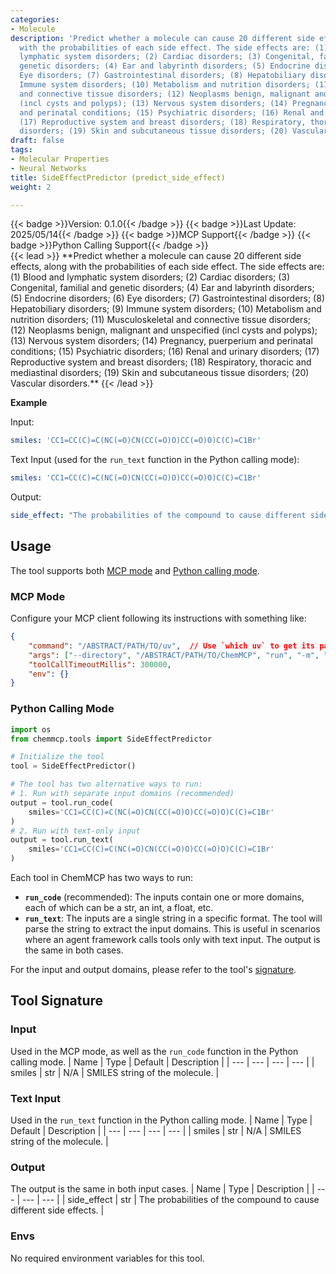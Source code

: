 ```yaml
---
categories:
- Molecule
description: 'Predict whether a molecule can cause 20 different side effects, along
  with the probabilities of each side effect. The side effects are: (1) Blood and
  lymphatic system disorders; (2) Cardiac disorders; (3) Congenital, familial and
  genetic disorders; (4) Ear and labyrinth disorders; (5) Endocrine disorders; (6)
  Eye disorders; (7) Gastrointestinal disorders; (8) Hepatobiliary disorders; (9)
  Immune system disorders; (10) Metabolism and nutrition disorders; (11) Musculoskeletal
  and connective tissue disorders; (12) Neoplasms benign, malignant and unspecified
  (incl cysts and polyps); (13) Nervous system disorders; (14) Pregnancy, puerperium
  and perinatal conditions; (15) Psychiatric disorders; (16) Renal and urinary disorders;
  (17) Reproductive system and breast disorders; (18) Respiratory, thoracic and mediastinal
  disorders; (19) Skin and subcutaneous tissue disorders; (20) Vascular disorders.'
draft: false
tags:
- Molecular Properties
- Neural Networks
title: SideEffectPredictor (predict_side_effect)
weight: 2

---
```

<div style="display: flex; flex-wrap: wrap; gap: 0.75rem; align-items: center;">
  {{< badge >}}Version: 0.1.0{{< /badge >}}
  {{< badge >}}Last Update: 2025/05/14{{< /badge >}}
  {{< badge >}}MCP Support{{< /badge >}}
  {{< badge >}}Python Calling Support{{< /badge >}}
</div>
{{< lead >}}
**Predict whether a molecule can cause 20 different side effects, along with the probabilities of each side effect. The side effects are: (1) Blood and lymphatic system disorders; (2) Cardiac disorders; (3) Congenital, familial and genetic disorders; (4) Ear and labyrinth disorders; (5) Endocrine disorders; (6) Eye disorders; (7) Gastrointestinal disorders; (8) Hepatobiliary disorders; (9) Immune system disorders; (10) Metabolism and nutrition disorders; (11) Musculoskeletal and connective tissue disorders; (12) Neoplasms benign, malignant and unspecified (incl cysts and polyps); (13) Nervous system disorders; (14) Pregnancy, puerperium and perinatal conditions; (15) Psychiatric disorders; (16) Renal and urinary disorders; (17) Reproductive system and breast disorders; (18) Respiratory, thoracic and mediastinal disorders; (19) Skin and subcutaneous tissue disorders; (20) Vascular disorders.**
{{< /lead >}}

**Example**

Input:
```yaml
smiles: 'CC1=CC(C)=C(NC(=O)CN(CC(=O)O)CC(=O)O)C(C)=C1Br'
```

Text Input (used for the `run_text` function in the Python calling mode):
```yaml
smiles: 'CC1=CC(C)=C(NC(=O)CN(CC(=O)O)CC(=O)O)C(C)=C1Br'
```

Output:
```yaml
side_effect: "The probabilities of the compound to cause different side effects are as follows:Blood and lymphatic system disorders: 11.29%, which means it's unlikely to cause the side effect.\nCardiac disorders: 10.92%, which means it's unlikely to cause the side effect.\nCongenital, familial and genetic disorders: 11.98%, which means it's unlikely to cause the side effect.\nEar and labyrinth disorders: 8.48%, which means it's unlikely to cause the side effect.\nEndocrine disorders: 4.16%, which means it's unlikely to cause the side effect.\nEye disorders: 15.19%, which means it's unlikely to cause the side effect.\nGastrointestinal disorders: 57.00%, which means it's likely to cause the side effect.\nHepatobiliary disorders: 9.62%, which means it's unlikely to cause the side effect.\nImmune system disorders: 10.14%, which means it's unlikely to cause the side effect.\nMetabolism and nutrition disorders: 15.41%, which means it's unlikely to cause the side effect.\nMusculoskeletal and connective tissue disorders: 10.77%, which means it's unlikely to cause the side effect.\nNeoplasms benign, malignant and unspecified (incl cysts and polyps): 4.92%, which means it's unlikely to cause the side effect.\nNervous system disorders: 34.37%, which means it's unlikely to cause the side effect.\nPregnancy, puerperium and perinatal conditions: 3.32%, which means it's unlikely to cause the side effect.\nPsychiatric disorders: 8.06%, which means it's unlikely to cause the side effect.\nRenal and urinary disorders: 10.64%, which means it's unlikely to cause the side effect.\nReproductive system and breast disorders: 4.59%, which means it's unlikely to cause the side effect.\nRespiratory, thoracic and mediastinal disorders: 16.48%, which means it's unlikely to cause the side effect.\nSkin and subcutaneous tissue disorders: 53.97%, which means it's likely to cause the side effect.\nVascular disorders: 18.45%, which means it's unlikely to cause the side effect.\nNote that the results are predicted by a neural network model and may not be accurate. You may use other tools or resources to obtain more reliable results if needed."
```

## Usage

The tool supports both [MCP mode](#mcp-mode) and [Python calling mode](#python-calling-mode).



### MCP Mode

Configure your MCP client following its instructions with something like:
```JSON
{
    "command": "/ABSTRACT/PATH/TO/uv",  // Use `which uv` to get its path
    "args": ["--directory", "/ABSTRACT/PATH/TO/ChemMCP", "run", "-m", "chemmcp.tools.side_effect_predictor"],
    "toolCallTimeoutMillis": 300000,
    "env": {}
}
```

### Python Calling Mode

```python
import os
from chemmcp.tools import SideEffectPredictor

# Initialize the tool
tool = SideEffectPredictor()

# The tool has two alternative ways to run:
# 1. Run with separate input domains (recommended)
output = tool.run_code(
    smiles='CC1=CC(C)=C(NC(=O)CN(CC(=O)O)CC(=O)O)C(C)=C1Br'
)
# 2. Run with text-only input
output = tool.run_text(
    smiles='CC1=CC(C)=C(NC(=O)CN(CC(=O)O)CC(=O)O)C(C)=C1Br'
)
```


Each tool in ChemMCP has two ways to run:
- **`run_code`** (recommended): The inputs contain one or more domains, each of which can be a str, an int, a float, etc.
- **`run_text`**: The inputs are a single string in a specific format. The tool will parse the string to extract the input domains. This is useful in scenarios where an agent framework calls tools only with text input.
The output is the same in both cases.

For the input and output domains, please refer to the tool's [signature](#tool-signature).

## Tool Signature



### Input
Used in the MCP mode, as well as the `run_code` function in the Python calling mode.
| Name | Type | Default | Description |
| --- | --- | --- | --- |
| smiles | str | N/A | SMILES string of the molecule. |

### Text Input
Used in the `run_text` function in the Python calling mode.
| Name | Type | Default | Description |
| --- | --- | --- | --- |
| smiles | str | N/A | SMILES string of the molecule. |

### Output
The output is the same in both input cases.
| Name | Type | Description |
| --- | --- | --- |
| side_effect | str | The probabilities of the compound to cause different side effects. |

### Envs
No required environment variables for this tool.

